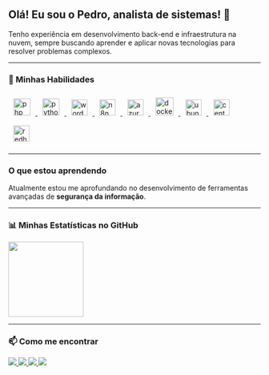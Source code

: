 ## Olá! Eu sou o Pedro, analista de sistemas! 👋

Tenho experiência em desenvolvimento back-end e infraestrutura na nuvem, sempre buscando aprender e aplicar novas tecnologias para resolver problemas complexos.

---

### 🚀 Minhas Habilidades

<p align="left">
  <a href="https://www.php.net" target="_blank">
    <img src="https://cdn.jsdelivr.net/gh/devicons/devicon/icons/php/php-original.svg" alt="php" width="34" height="34" style="margin: 10px 10px;"/>
  </a>
  <a href="https://www.python.org" target="_blank">
    <img src="https://cdn.jsdelivr.net/gh/devicons/devicon/icons/python/python-original.svg" alt="python" width="34" height="34" style="margin: 10px 10px;"/>
  </a>
  <a href="https://wordpress.org" target="_blank">
    <img src="https://cdn.jsdelivr.net/gh/devicons/devicon/icons/wordpress/wordpress-plain.svg" alt="wordpress" width="32" height="32" style="margin: 10px 10px;"/>
  </a>
  <a href="https://n8n.io/" target="_blank">
    <img src="https://registry.npmmirror.com/@lobehub/icons-static-png/1.65.0/files/dark/n8n-color.png" alt="n8n" width="32" height="32" style="margin: 10px 10px;"/>
  </a>
  <a href="https://azure.microsoft.com/pt-br/" target="_blank">
    <img src="https://cdn.jsdelivr.net/gh/devicons/devicon/icons/azure/azure-original.svg" alt="azure" width="32" height="32" style="margin: 10px 10px;"/>
  </a>
  <a href="https://www.docker.com/" target="_blank">
    <img src="https://cdn.jsdelivr.net/gh/devicons/devicon/icons/docker/docker-original-wordmark.svg" alt="docker" width="36" height="36" style="margin: 10px 10px;"/>
  </a>
  <a href="https://www.ubuntu.com" target="_blank">
    <img src="https://cdn-icons-png.flaticon.com/512/888/888879.png" alt="ubuntu" width="32" height="32" style="margin: 10px 10px;"/>
  </a>
  <a href="https://www.centos.org" target="_blank">
    <img src="https://cdn.jsdelivr.net/gh/devicons/devicon/icons/centos/centos-original.svg" alt="centos" width="32" height="32" style="margin: 10px 10px;"/>
  </a>
  <a href="https://www.redhat.com" target="_blank">
    <img src="https://cdn.jsdelivr.net/gh/devicons/devicon/icons/redhat/redhat-original.svg" alt="redhat" width="32" height="32" style="margin: 10px 10px;"/>
  </a>
</p>

---

### O que estou aprendendo

Atualmente estou me aprofundando no desenvolvimento de ferramentas avançadas de **segurança da informação**.

---

### 📊 Minhas Estatísticas no GitHub

<div align="left">
  <img height="150" src="https://github-readme-stats.vercel.app/api/top-langs/?username=chowncyberrasta&layout=compact&langs_count=7&theme=dracula&hide_border=true"/>
</div>

---

### 📫 Como me encontrar

<p align="left">
  <a href="https://www.linkedin.com/in/pedro-h-melo/" target="_blank">
    <img src="https://img.shields.io/badge/-LinkedIn-%230077B5?style=for-the-badge&logo=linkedin&logoColor=white">
  </a>
  <a href="mailto:contato@tecnologiaemfoco.tech">
    <img src="https://img.shields.io/badge/Email-D14836?style=for-the-badge&logo=gmail&logoColor=white">
  </a>
  <a href="https://www.youtube.com/channel/UCe2qhKRj24PMiJRMe7-7TFA" target="_blank">
    <img src="https://img.shields.io/badge/YouTube-FF0000?style=for-the-badge&logo=youtube&logoColor=white">
  </a>
  <a href="https://www.instagram.com/cyber.rasta/" target="_blank">
    <img src="https://img.shields.io/badge/-Instagram-%23E4405F?style=for-the-badge&logo=instagram&logoColor=white">
  </a>
</p>
